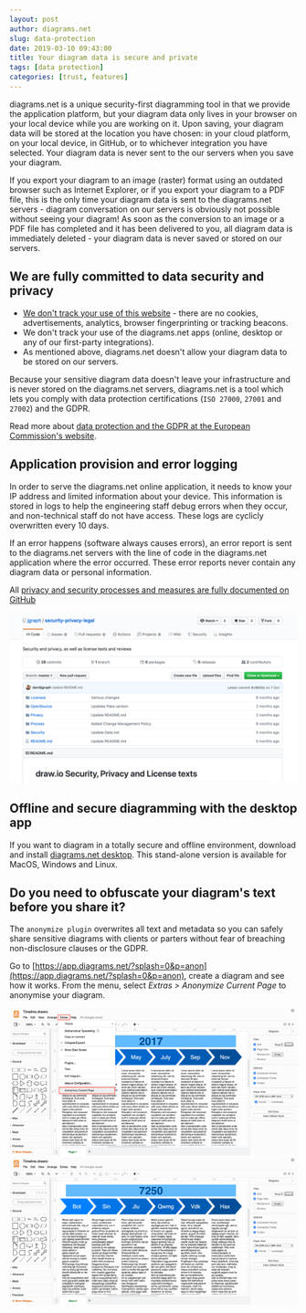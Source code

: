 ```yaml
---
layout: post
author: diagrams.net
slug: data-protection
date: 2019-03-10 09:43:00
title: Your diagram data is secure and private
tags: [data protection]
categories: [trust, features]
---
```


diagrams.net is a unique security-first diagramming tool in that we provide the application platform, but your diagram data only lives in your browser on your local device while you are working on it. Upon saving, your diagram data will be stored at the location you have chosen: in your cloud platform, on your local device, in GitHub, or to whichever integration you have selected. Your diagram data is never sent to the our servers when you save your diagram.

If you export your diagram to an image (raster) format using an outdated browser such as Internet Explorer, or if you export your diagram to a PDF file, this is the only time your diagram data is sent to the diagrams.net servers - diagram conversation on our servers is obviously not possible without seeing your diagram! As soon as the conversion to an image or a PDF file has completed and it has been delivered to you, all diagram data is immediately deleted - your diagram data is never saved or stored on our servers.

## We are fully committed to data security and privacy

- [We don't track your use of this website](/blog/google-analytics.html) - there are no cookies, advertisements, analytics, browser fingerprinting or tracking beacons.
- We don't track your use of the diagrams.net apps (online, desktop or any of our first-party integrations).
- As mentioned above, diagrams.net doesn't allow your diagram data to be stored on our servers.

Because your sensitive diagram data doesn't leave your infrastructure and is never stored on the diagrams.net servers, diagrams.net is a tool which lets you comply with data protection certifications (``ISO 27000``, ``27001`` and ``27002``) and the GDPR.

Read more about [data protection and the GDPR at the European Commission's website](https://ec.europa.eu/info/law/law-topic/data-protection_en).

## Application provision and error logging

In order to serve the diagrams.net online application, it needs to know your IP address and limited information about your device. This information is stored in logs to help the engineering staff debug errors when they occur, and non-technical staff do not have access. These logs are cyclicly overwritten every 10 days.

If an error happens (software always causes errors), an error report is sent to the diagrams.net servers with the line of code in the diagrams.net application where the error occurred. These error reports never contain any diagram data or personal information.

All [privacy and security processes and measures are fully documented on GitHub](https://github.com/jgraph/security-privacy-legal)

<a href="https://github.com/jgraph/security-privacy-legal"><img src="/assets/img/blog/security-privacy-legal-github.png" style="max-width:100%;height:auto;" alt="diagrams.net's versioned security, privacy and legal documentation on GitHub"></a>

## Offline and secure diagramming with the desktop app

If you want to diagram in a totally secure and offline environment, download and install [diagrams.net desktop](http://get.diagrams.net). This stand-alone version is available for MacOS, Windows and Linux.

## Do you need to obfuscate your diagram's text before you share it?

The ``anonymize plugin`` overwrites all text and metadata so you can safely share sensitive diagrams with clients or parters without fear of breaching non-disclosure clauses or the GDPR.

Go to [https://app.diagrams.net/?splash=0&p=anon](https://app.diagrams.net/?splash=0&p=anon), create a diagram and see how it works. From the menu, select _Extras > Anonymize Current Page_ to anonymise your diagram.

<img src="/assets/img/blog/extras-anonymize-menu.png" style="max-width:100%;height:auto;" alt="Select Extras > Anonymize Current Page from the menu">

<img src="/assets/img/blog/anonymize-plugin-example.png" alt="A diagram after all text has been scrambled by the anonymize plugin" style="max-width:100%;height:auto;" >
